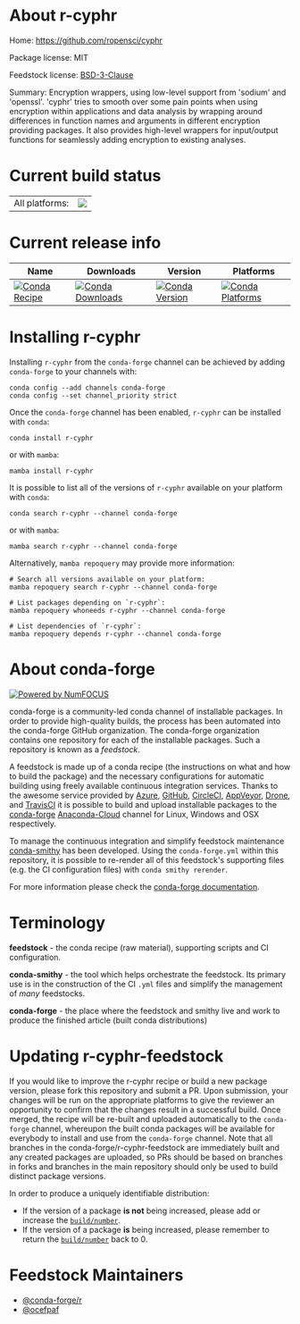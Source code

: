 About r-cyphr
=============

Home: https://github.com/ropensci/cyphr

Package license: MIT

Feedstock license: [BSD-3-Clause](https://github.com/conda-forge/r-cyphr-feedstock/blob/main/LICENSE.txt)

Summary: Encryption wrappers, using low-level support from 'sodium' and 'openssl'.  'cyphr' tries to smooth over some pain points when using encryption within applications and data analysis by wrapping around differences in function names and arguments in different encryption providing packages.  It also provides high-level wrappers for input/output functions for seamlessly adding encryption to existing analyses.

Current build status
====================


<table><tr><td>All platforms:</td>
    <td>
      <a href="https://dev.azure.com/conda-forge/feedstock-builds/_build/latest?definitionId=7174&branchName=main">
        <img src="https://dev.azure.com/conda-forge/feedstock-builds/_apis/build/status/r-cyphr-feedstock?branchName=main">
      </a>
    </td>
  </tr>
</table>

Current release info
====================

| Name | Downloads | Version | Platforms |
| --- | --- | --- | --- |
| [![Conda Recipe](https://img.shields.io/badge/recipe-r--cyphr-green.svg)](https://anaconda.org/conda-forge/r-cyphr) | [![Conda Downloads](https://img.shields.io/conda/dn/conda-forge/r-cyphr.svg)](https://anaconda.org/conda-forge/r-cyphr) | [![Conda Version](https://img.shields.io/conda/vn/conda-forge/r-cyphr.svg)](https://anaconda.org/conda-forge/r-cyphr) | [![Conda Platforms](https://img.shields.io/conda/pn/conda-forge/r-cyphr.svg)](https://anaconda.org/conda-forge/r-cyphr) |

Installing r-cyphr
==================

Installing `r-cyphr` from the `conda-forge` channel can be achieved by adding `conda-forge` to your channels with:

```
conda config --add channels conda-forge
conda config --set channel_priority strict
```

Once the `conda-forge` channel has been enabled, `r-cyphr` can be installed with `conda`:

```
conda install r-cyphr
```

or with `mamba`:

```
mamba install r-cyphr
```

It is possible to list all of the versions of `r-cyphr` available on your platform with `conda`:

```
conda search r-cyphr --channel conda-forge
```

or with `mamba`:

```
mamba search r-cyphr --channel conda-forge
```

Alternatively, `mamba repoquery` may provide more information:

```
# Search all versions available on your platform:
mamba repoquery search r-cyphr --channel conda-forge

# List packages depending on `r-cyphr`:
mamba repoquery whoneeds r-cyphr --channel conda-forge

# List dependencies of `r-cyphr`:
mamba repoquery depends r-cyphr --channel conda-forge
```


About conda-forge
=================

[![Powered by
NumFOCUS](https://img.shields.io/badge/powered%20by-NumFOCUS-orange.svg?style=flat&colorA=E1523D&colorB=007D8A)](https://numfocus.org)

conda-forge is a community-led conda channel of installable packages.
In order to provide high-quality builds, the process has been automated into the
conda-forge GitHub organization. The conda-forge organization contains one repository
for each of the installable packages. Such a repository is known as a *feedstock*.

A feedstock is made up of a conda recipe (the instructions on what and how to build
the package) and the necessary configurations for automatic building using freely
available continuous integration services. Thanks to the awesome service provided by
[Azure](https://azure.microsoft.com/en-us/services/devops/), [GitHub](https://github.com/),
[CircleCI](https://circleci.com/), [AppVeyor](https://www.appveyor.com/),
[Drone](https://cloud.drone.io/welcome), and [TravisCI](https://travis-ci.com/)
it is possible to build and upload installable packages to the
[conda-forge](https://anaconda.org/conda-forge) [Anaconda-Cloud](https://anaconda.org/)
channel for Linux, Windows and OSX respectively.

To manage the continuous integration and simplify feedstock maintenance
[conda-smithy](https://github.com/conda-forge/conda-smithy) has been developed.
Using the ``conda-forge.yml`` within this repository, it is possible to re-render all of
this feedstock's supporting files (e.g. the CI configuration files) with ``conda smithy rerender``.

For more information please check the [conda-forge documentation](https://conda-forge.org/docs/).

Terminology
===========

**feedstock** - the conda recipe (raw material), supporting scripts and CI configuration.

**conda-smithy** - the tool which helps orchestrate the feedstock.
                   Its primary use is in the construction of the CI ``.yml`` files
                   and simplify the management of *many* feedstocks.

**conda-forge** - the place where the feedstock and smithy live and work to
                  produce the finished article (built conda distributions)


Updating r-cyphr-feedstock
==========================

If you would like to improve the r-cyphr recipe or build a new
package version, please fork this repository and submit a PR. Upon submission,
your changes will be run on the appropriate platforms to give the reviewer an
opportunity to confirm that the changes result in a successful build. Once
merged, the recipe will be re-built and uploaded automatically to the
`conda-forge` channel, whereupon the built conda packages will be available for
everybody to install and use from the `conda-forge` channel.
Note that all branches in the conda-forge/r-cyphr-feedstock are
immediately built and any created packages are uploaded, so PRs should be based
on branches in forks and branches in the main repository should only be used to
build distinct package versions.

In order to produce a uniquely identifiable distribution:
 * If the version of a package **is not** being increased, please add or increase
   the [``build/number``](https://docs.conda.io/projects/conda-build/en/latest/resources/define-metadata.html#build-number-and-string).
 * If the version of a package **is** being increased, please remember to return
   the [``build/number``](https://docs.conda.io/projects/conda-build/en/latest/resources/define-metadata.html#build-number-and-string)
   back to 0.

Feedstock Maintainers
=====================

* [@conda-forge/r](https://github.com/conda-forge/r/)
* [@ocefpaf](https://github.com/ocefpaf/)

